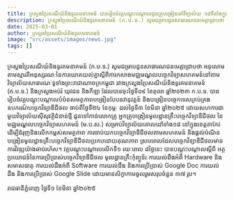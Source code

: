 ```yaml
---
title: ក្រសួងប្រៃសណីយ៍និងទូរគមនាគមន៍ បានរៀបចំវគ្គបណ្ដុះបណ្ដាលជូនគ្រូបង្រៀននៅវិទ្យាល័យ ១៨ទីតាំងក្នុងខេត្តតាកែវ
description: ក្រសួងប្រៃសណីយ៍និងទូរគមនាគមន៍ (ក.ប.ទ.) សូមជម្រាបជូនសាធារណជនមេត្តាជ្រាបថា អនុលោមតាមស្មារតីអនុស្សរណៈនៃការយោគយល់គ្នាស្តីពីការកសាងមជ្ឈមណ្ឌលបច្ចេកវិទ្យាសហគមន៍នៅតាមវិទ្យាល័យសាធារណៈទូទាំងព្រះរាជាណាចក្រកម្ពុជា រវាងក្រសួងប្រៃសណីយ៍និងទូរគមនាគមន៍ (ក.ប.ទ.) និងក្រសួងអប់រំ យុវជន និងកីឡា ដែលបានចុះថ្ងៃទី០៩ ខែតុលា ឆ្នាំ២០២៣ ក.ប.ទ. បានរៀបចំវគ្គបណ្តុះបណ្តាលបំប៉នសមត្ថភាពបង្រៀនបែបនវានុវត្តន៍ និងបង្រៀនបច្ចេកទេសគ្រប់គ្រងឧបករណ៍បច្ចេកវិទ្យាឌីជីថល ចាប់ពីថ្ងៃទី២៤ ខែកុម្ភៈ ដល់ថ្ងៃទី៣ ខែមីនា ឆ្នាំ២០២៥ ដោយសហការជាមួយវិទ្យាល័យស៊ីសុវត្ថិជំនាន់ថ្មី ជូនទៅកាន់លោកគ្រូ អ្នកគ្រូបង្រៀនមូលដ្ឋានគ្រឹះបច្ចេកវិទ្យាឌីជីថល នៃមជ្ឈមណ្ឌលបច្ចេកវិទ្យាសហគមន៍ (ម.ប.ស.) សម្រាប់វិទ្យាល័យគោលដៅទាំង១៨ នៅក្នុងខេត្តតាកែវ ដើម្បីជំរុញនិងលើកកម្ពស់សមត្ថភាព ការចាប់យកបច្ចេកវីទ្យាឌីជីថលតាមសហគមន៍ និងផ្ដល់បំណិនបង្រៀនមូលដ្ឋានគ្រឹះបច្ចេកវិទ្យាឌីជីថលប្រកបដោយគុណភាព ស្របពេលដែលបច្ចេកវិទ្យាឌីជីថលមានការវិវឌ្ឍយ៉ាងឆាប់រហ័ស។ វគ្គបណ្ដុះបណ្ដាលលើកទី១ រយៈពេល ៨ថ្ងៃនេះ បានបណ្ដុះបណ្ដាលស្ដីពី អត្ថប្រយោជន៍នៃការប្រើប្រាស់បច្ចេកវិទ្យាឌីជីថល មូលដ្ឋានគ្រឹះកុំព្យូទ័រ ការយល់ដឹងអំពី Hardware និងសមាសធាតុ ការយល់ដឹងអំពី Software ការយល់ដឹង និងការប្រើប្រាស់ Google Doc ការយល់ដឹង និងការប្រើប្រាស់ Google Slide ដោយមានសិក្ខាកាមចូលរួមសរុបចំនួន ៣៧ រូប។ រាជធានីភ្នំពេញ ថ្ងៃទី១ ខែមីនា ឆ្នាំ២០២៥។
date: 2025-03-01
author: ក្រសួងប្រៃសណីយ៍និងទូរគមនាគមន៍
image: "src/assets/images/news.jpg"
tags: []
---
```


ក្រសួងប្រៃសណីយ៍និងទូរគមនាគមន៍ (ក.ប.ទ.) សូមជម្រាបជូនសាធារណជនមេត្តាជ្រាបថា អនុលោមតាមស្មារតីអនុស្សរណៈនៃការយោគយល់គ្នាស្តីពីការកសាងមជ្ឈមណ្ឌលបច្ចេកវិទ្យាសហគមន៍នៅតាមវិទ្យាល័យសាធារណៈទូទាំងព្រះរាជាណាចក្រកម្ពុជា រវាងក្រសួងប្រៃសណីយ៍និងទូរគមនាគមន៍ (ក.ប.ទ.) និងក្រសួងអប់រំ យុវជន និងកីឡា ដែលបានចុះថ្ងៃទី០៩ ខែតុលា ឆ្នាំ២០២៣ ក.ប.ទ. បានរៀបចំវគ្គបណ្តុះបណ្តាលបំប៉នសមត្ថភាពបង្រៀនបែបនវានុវត្តន៍ និងបង្រៀនបច្ចេកទេសគ្រប់គ្រងឧបករណ៍បច្ចេកវិទ្យាឌីជីថល ចាប់ពីថ្ងៃទី២៤ ខែកុម្ភៈ ដល់ថ្ងៃទី៣ ខែមីនា ឆ្នាំ២០២៥ ដោយសហការជាមួយវិទ្យាល័យស៊ីសុវត្ថិជំនាន់ថ្មី ជូនទៅកាន់លោកគ្រូ អ្នកគ្រូបង្រៀនមូលដ្ឋានគ្រឹះបច្ចេកវិទ្យាឌីជីថល នៃមជ្ឈមណ្ឌលបច្ចេកវិទ្យាសហគមន៍ (ម.ប.ស.) សម្រាប់វិទ្យាល័យគោលដៅទាំង១៨ នៅក្នុងខេត្តតាកែវ ដើម្បីជំរុញនិងលើកកម្ពស់សមត្ថភាព ការចាប់យកបច្ចេកវីទ្យាឌីជីថលតាមសហគមន៍ និងផ្ដល់បំណិនបង្រៀនមូលដ្ឋានគ្រឹះបច្ចេកវិទ្យាឌីជីថលប្រកបដោយគុណភាព ស្របពេលដែលបច្ចេកវិទ្យាឌីជីថលមានការវិវឌ្ឍយ៉ាងឆាប់រហ័ស។ វគ្គបណ្ដុះបណ្ដាលលើកទី១ រយៈពេល ៨ថ្ងៃនេះ បានបណ្ដុះបណ្ដាលស្ដីពី អត្ថប្រយោជន៍នៃការប្រើប្រាស់បច្ចេកវិទ្យាឌីជីថល មូលដ្ឋានគ្រឹះកុំព្យូទ័រ ការយល់ដឹងអំពី Hardware និងសមាសធាតុ ការយល់ដឹងអំពី Software ការយល់ដឹង និងការប្រើប្រាស់ Google Doc ការយល់ដឹង និងការប្រើប្រាស់ Google Slide ដោយមានសិក្ខាកាមចូលរួមសរុបចំនួន ៣៧ រូប។

រាជធានីភ្នំពេញ ថ្ងៃទី១ ខែមីនា ឆ្នាំ២០២៥

